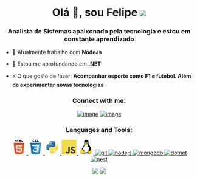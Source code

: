 <h1 align="center">Olá 👋, sou Felipe <img height="40" src="https://emoji.gg/assets/emoji/7333-parrotdance.gif"></h1>
<h3 align="center">Analista de Sistemas apaixonado pela tecnologia e estou em constante aprendizado</h3>

- 🔭 Atualmente trabalho com **NodeJs**

- 🌱 Estou me aprofundando em **.NET**

- ⚡ O que gosto de fazer: **Acompanhar esporte como F1 e futebol. Além de experimentar novas tecnologias**

<h3 align="center">Connect with me:</h3>
<div align="center">

[![image](https://img.shields.io/badge/LinkedIn-0077B5?style=for-the-badge&logo=linkedin&logoColor=white)](https://www.linkedin.com/in/felipe-rezende-6b0ba5198/)
[![image](https://img.shields.io/badge/Gmail-D14836?style=for-the-badge&logo=gmail&logoColor=white)](mailto:feliperezende.srz@gmail.com)
  
</div>

<h3 align="center">Languages and Tools:</h3>

<p align="center"> 
  <a href="https://www.w3.org/html/" target="_blank"> 
    <img src="https://raw.githubusercontent.com/devicons/devicon/master/icons/html5/html5-original-wordmark.svg" alt="html5" width="40" height="40"/> 
  </a>
  <a href="https://www.w3schools.com/css/" target="_blank"> 
    <img src="https://raw.githubusercontent.com/devicons/devicon/master/icons/css3/css3-original-wordmark.svg" alt="css3" width="40" height="40"/> 
  </a> 
  <a href="https://www.python.org" target="_blank"> 
    <img src="https://raw.githubusercontent.com/devicons/devicon/master/icons/python/python-original.svg" alt="python" width="40" height="40"/> 
  </a>  
  <a href="https://developer.mozilla.org/en-US/docs/Web/JavaScript" target="_blank"> 
    <img src="https://raw.githubusercontent.com/devicons/devicon/master/icons/javascript/javascript-original.svg" alt="javascript" width="40" height="40"/> 
  </a> 
  <a href="https://www.linux.org/" target="_blank"> 
    <img src="https://raw.githubusercontent.com/devicons/devicon/master/icons/linux/linux-original.svg" alt="linux" width="40" height="40"/> 
  </a> 
  <a href="https://git-scm.com/" target="_blank"> 
    <img src="https://www.vectorlogo.zone/logos/git-scm/git-scm-icon.svg" alt="git" width="40" height="40"/> 
  </a>
  <a href="https://nodejs.org/" target="_blank"> 
    <img src="https://www.vectorlogo.zone/logos/nodejs/nodejs-ar21.svg" alt="nodejs"/> 
  </a>
  <a href="https://www.mongodb.com/" target="_blank"> 
    <img src="https://www.vectorlogo.zone/logos/mongodb/mongodb-ar21.svg" alt="mongodb"/> 
  </a>
  <a href="https://dotnet.microsoft.com/en-us/" target="_blank"> 
    <img src="https://www.vectorlogo.zone/logos/dotnet/dotnet-vertical.svg" alt="dotnet"/> 
  </a>
  <a href="https://nestjs.com/" target="_blank"> 
    <img src="https://www.vectorlogo.zone/logos/nestjs/nestjs-ar21.svg" alt="nest"/> 
  </a>
</p>

<p align= "center">
  <img height= "150" src="https://github-readme-stats.vercel.app/api?username=Rezende123&theme=react&show_icons=true&include_all_commits=true" />
  <img height= "150" src="https://github-readme-stats.vercel.app/api/top-langs/?username=Rezende123&theme=react&layout=compact" />
</p>
